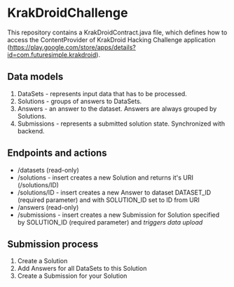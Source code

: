 KrakDroidChallenge
==================

This repository contains a KrakDroidContract.java file, which defines how to access the ContentProvider of KrakDroid Hacking Challenge application (https://play.google.com/store/apps/details?id=com.futuresimple.krakdroid).

Data models
-----------

1. DataSets - represents input data that has to be processed.
1. Solutions - groups of answers to DataSets.
1. Answers - an answer to the dataset. Answers are always grouped by Solutions.
1. Submissions - represents a submitted solution state. Synchronized with backend.

Endpoints and actions
---------------------
* /datasets (read-only)
* /solutions - insert creates a new Solution and returns it's URI (/solutions/ID)
* /solutions/ID - insert creates a new Answer to dataset DATASET_ID (required parameter) and with SOLUTION_ID set to ID from URI
* /answers (read-only)
* /submissions - insert creates a new Submission for Solution specified by SOLUTION_ID (required parameter) and *triggers data upload*

Submission process
------------------
1. Create a Solution
1. Add Answers for all DataSets to this Solution
1. Create a Submission for your Solution
